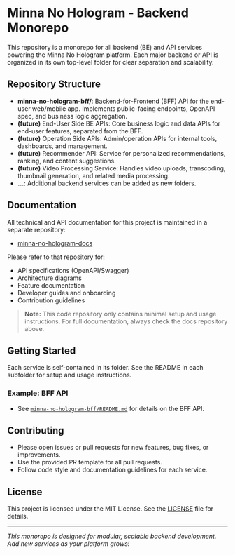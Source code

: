 # Minna No Hologram - Backend Monorepo

This repository is a monorepo for all backend (BE) and API services powering the Minna No Hologram platform. Each major backend or API is organized in its own top-level folder for clear separation and scalability.

## Repository Structure

- **minna-no-hologram-bff/**: Backend-for-Frontend (BFF) API for the end-user web/mobile app. Implements public-facing endpoints, OpenAPI spec, and business logic aggregation.
- **(future)** End-User Side BE APIs: Core business logic and data APIs for end-user features, separated from the BFF.
- **(future)** Operation Side APIs: Admin/operation APIs for internal tools, dashboards, and management.
- **(future)** Recommender API: Service for personalized recommendations, ranking, and content suggestions.
- **(future)** Video Processing Service: Handles video uploads, transcoding, thumbnail generation, and related media processing.
- **...**: Additional backend services can be added as new folders.

## Documentation

All technical and API documentation for this project is maintained in a separate repository:

- [minna-no-hologram-docs](https://github.com/hungkhanh0709/minna-no-hologram-docs)

Please refer to that repository for:
- API specifications (OpenAPI/Swagger)
- Architecture diagrams
- Feature documentation
- Developer guides and onboarding
- Contribution guidelines

> **Note:** This code repository only contains minimal setup and usage instructions. For full documentation, always check the docs repository above.

## Getting Started

Each service is self-contained in its folder. See the README in each subfolder for setup and usage instructions.

### Example: BFF API
- See [`minna-no-hologram-bff/README.md`](minna-no-hologram-bff/README.md) for details on the BFF API.

## Contributing

- Please open issues or pull requests for new features, bug fixes, or improvements.
- Use the provided PR template for all pull requests.
- Follow code style and documentation guidelines for each service.

## License

This project is licensed under the MIT License. See the [LICENSE](LICENSE) file for details.

---

*This monorepo is designed for modular, scalable backend development. Add new services as your platform grows!*
